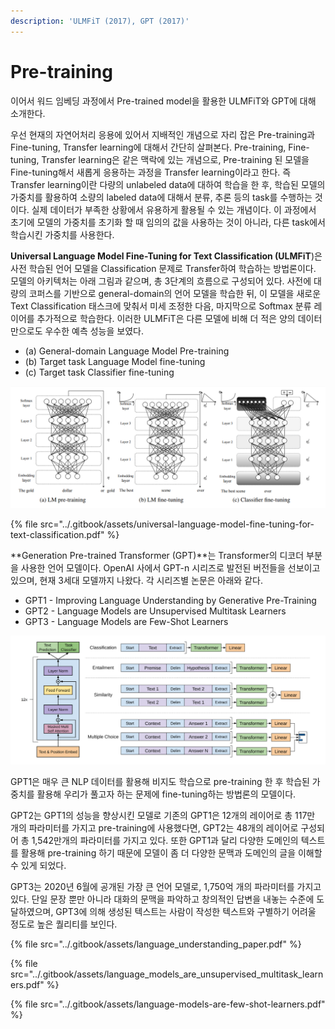 ```yaml
---
description: 'ULMFiT (2017), GPT (2017)'
---
```


# Pre-training

 이어서 워드 임베딩 과정에서 Pre-trained model을 활용한 ULMFiT와 GPT에 대해 소개한다. 

 우선 현재의 자연어처리 응용에 있어서 지배적인 개념으로 자리 잡은 Pre-training과 Fine-tuning, Transfer learning에 대해서 간단히 살펴본다. Pre-training, Fine-tuning, Transfer learning은 같은 맥락에 있는 개념으로, Pre-training 된 모델을 Fine-tuning해서 새롭게 응용하는 과정을 Transfer learning이라고 한다. 즉 Transfer learning이란 다량의 unlabeled data에 대하여 학습을 한 후, 학습된 모델의 가중치를 활용하여 소량의 labeled data에 대해서 분류, 추론 등의 task를 수행하는 것이다. 실제 데이터가 부족한 상황에서 유용하게 활용될 수 있는 개념이다. 이 과정에서 초기에 모델의 가중치를 초기화 할 때 임의의 값을 사용하는 것이 아니라, 다른 task에서 학습시킨 가중치를 사용한다.

 **Universal Language Model Fine-Tuning for Text Classification \(ULMFiT**\)은 사전 학습된 언어 모델을 Classification 문제로 Transfer하여 학습하는 방법론이다. 모델의 아키텍처는 아래 그림과 같으며, 총 3단계의 흐름으로 구성되어 있다. 사전에 대량의 코퍼스를 기반으로 general-domain의 언어 모델을 학습한 뒤, 이 모델을 새로운 Text Classification 태스크에 맞춰서 미세 조정한 다음, 마지막으로 Softmax 분류 레이어를 추가적으로 학습한다. 이러한 ULMFiT은 다른 모델에 비해 더 적은 양의 데이터만으로도 우수한 예측 성능을 보였다. 

* \(a\) General-domain Language Model Pre-training
* \(b\) Target task Language Model fine-tuning
* \(c\) Target task Classifier fine-tuning

![Source: Universal Language Model Fine-tuning for Text Classification \(2017\)](../.gitbook/assets/ulmfit-architecture.png)

{% file src="../.gitbook/assets/universal-language-model-fine-tuning-for-text-classification.pdf" %}

 **Generation Pre-trained Transformer \(GPT\)**는 Transformer의 디코더 부분을 사용한 언어 모델이다. OpenAI 사에서 GPT-n 시리즈로 발전된 버전들을 선보이고 있으며, 현재 3세대 모델까지 나왔다. 각 시리즈별 논문은 아래와 같다. 

* GPT1 - Improving Language Understanding by Generative Pre-Training
* GPT2 - Language Models are Unsupervised Multitask Learners
* GPT3 - Language Models are Few-Shot Learners

![ Improving Language Understanding by Generative Pre-Training \(2018\)](../.gitbook/assets/gpt-architecture.png)

 GPT1은 매우 큰 NLP 데이터를 활용해 비지도 학습으로 pre-training 한 후 학습된 가중치를 활용해 우리가 풀고자 하는 문제에 fine-tuning하는 방법론의 모델이다. 

 GPT2는 GPT1의 성능을 향상시킨 모델로 기존의 GPT1은 12개의 레이어로 총 117만 개의 파라미터를 가지고 pre-training에 사용했다면, GPT2는 48개의 레이어로 구성되어 총 1,542만개의 파라미터를 가지고 있다. 또한 GPT1과 달리 다양한 도메인의 텍스트를 활용해 pre-training 하기 때문에 모델이 좀 더 다양한 문맥과 도메인의 글을 이해할 수 있게 되었다. 

 GPT3는 2020년 6월에 공개된 가장 큰 언어 모델로, 1,750억 개의 파라미터를 가지고 있다. 단일 문장 뿐만 아니라 대화의 문맥을 파악하고 창의적인 답변을 내놓는 수준에 도달하였으며, GPT3에 의해 생성된 텍스트는 사람이 작성한 텍스트와 구별하기 어려울 정도로 높은 퀄리티를 보인다. 

{% file src="../.gitbook/assets/language\_understanding\_paper.pdf" %}

{% file src="../.gitbook/assets/language\_models\_are\_unsupervised\_multitask\_learners.pdf" %}

{% file src="../.gitbook/assets/language-models-are-few-shot-learners.pdf" %}



